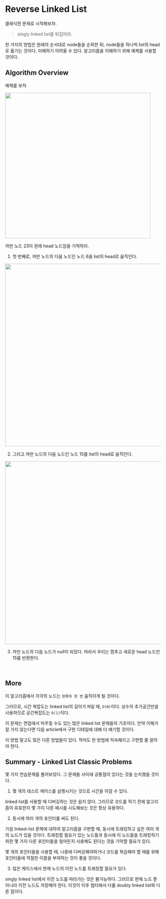# Reverse Linked List

클래식한 문제로 시작해보자.

> singly linked list를 뒤집어라.

한 가지의 방법은 원래의 순서대로 node들을 순회한 뒤, node들을 하나씩 list의 head로 옮기는 것이다. 이해하기 어려울 수 있다. 알고리즘을 이해하기 위해 예제를 사용할 것이다.

## Algorithm Overview

예제를 보자.

<img src="https://s3-lc-upload.s3.amazonaws.com/uploads/2018/04/14/screen-shot-2018-04-14-at-163143.png" width="470px">

까만 노드 23이 원래 head 노드임을 기억하라.

1. 첫 번째로, 까만 노드의 다음 노드인 노드 6을 list의 head로 움직인다.

<img src="https://s3-lc-upload.s3.amazonaws.com/uploads/2018/04/14/screen-shot-2018-04-14-at-163336.png" width="590px">

2. 그리고 까만 노드의 다음 노드인 노드 15를 list의 head로 움직인다.

<img src="https://s3-lc-upload.s3.amazonaws.com/uploads/2018/04/14/screen-shot-2018-04-14-at-163525.png" width="590px">

3. 까만 노드의 다음 노드가 null이 되었다. 따라서 우리는 멈추고 새로운 head 노드인 15를 반환한다.

<br>

## More

이 알고리즘에서 각각의 노드는 `정확히 한 번` 움직이게 될 것이다.

그러므로, 시간 복잡도는 linked list의 길아가 N일 때, `O(N)`이다. 상수의 추가공간만을 사용하므로 공간복잡도는 `O(1)`이다.

이 문제는 면접에서 마주칠 수도 있는 많은 linked list 문제들의 기초이다. 만약 이해가 잘 가지 않는다면 다음 article에서 구현 디테일에 대해 더 얘기할 것이다.

이 방법 말고도 많은 다른 방법들이 있다. 적어도 한 방법에 익숙해지고 구현할 줄 알아야 한다.

## Summary - Linked List Classic Problems

몇 가지 연습문제를 풀어보았다. 그 문제들 사이에 공통점이 있다는 것을 눈치챘을 것이다.

1. 몇 개의 테스트 케이스를 실행시키는 것으로 시간을 아낄 수 있다.

linked list를 사용할 때 디버깅하는 것은 쉽지 않다. 그러므로 코드를 적기 전에 알고리즘이 유효한지 몇 가지 다른 예시를 시도해보는 것은 항상 유용하다.

2. 동시에 여러 개의 포인터를 써도 된다.

가끔 linked-list 문제에 대하여 알고리즘을 구현할 때, 동시에 트래킹하고 싶은 여러 개의 노드가 있을 것이다. 트래킹할 필요가 있는 노드들과 동시에 이 노드들을 트래킹하기 위한 몇 가지 다른 포인터들을
얼마든지 사용해도 된다는 것을 기억할 필요가 있다.

몇 개의 포인터들을 사용할 때, 나중에 디버깅해야하거나 코드를 복습해야 할 때를 위해 포인터들에 적절한 이름을 부여하는 것이 좋을 것이다.

3. 많은 케이스에서 현재 노드의 이전 노드를 트래킹할 필요가 있다.

singly linked list에서 이전 노드를 따라가는 것은 불가능하다. 그러므로 현재 노드 뿐 아니라 이전 노드도 저장해야 한다. 이것이 이후 챕터에서 다룰 doubly linked list와 다른 점이다.